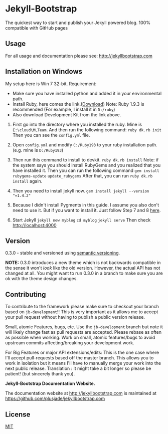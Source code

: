 # Jekyll-Bootstrap

The quickest way to start and publish your Jekyll powered blog. 100% compatible with GitHub pages

## Usage

For all usage and documentation please see: <http://jekyllbootstrap.com>

## Installation on Windows

My setup here is Win 7 32-bit.
Requirement:
  * Make sure you have installed python and added it in your environmental path.
  * Install Ruby, here comes the link.([Download](http://rubyinstaller.org/downloads/))
Note: Ruby 1.9.3 is recommended (For example, I install it in `D:/ruby`)
  * Also download Development Kit from the link above.

1. First go into the directory where you installed the ruby. Mine is `E:\cloud\MLTeam`.
   And then run the following command:
            `ruby dk.rb init`
   Then you can see the `config.yml` file.

2. Open `config.yml` and modify `C:/Ruby193` to your ruby installation path. (e.g. mine is `D:/Ruby193`)

3. Then run this command to install to devkit.
	`ruby dk.rb install`
	Note: if the system says you should install RubyGems and you realized that you have installed it. Then you can run the following command
		`gem install rubygems-update`
		`update_rubygems`
	After that, you can run `ruby dk.rb install` again.

4. Then you need to install jekyll now.
	`gem install jekyll --version "=1.4.2"`

5. Because I didn't install Pygments in this guide. I assume you also don't need to use it. But if you want to install it. Just follow Step 7 and 8 [here](http://www.madhur.co.in/blog/2011/09/01/runningjekyllwindows.html).

6. Start Jekyll
	`jekyll new myblog`
	 `cd myblog`
     	`jekyll serve`
  Then check [http://localhost:4000](http://localhost:4000)

## Version

0.3.0 - stable and versioned using [semantic versioning](http://semver.org/).

**NOTE:** 0.3.0 introduces a new theme which is not backwards compatible in the sense it won't _look_ like the old version.
However, the actual API has not changed at all.
You might want to run 0.3.0 in a branch to make sure you are ok with the theme design changes.

## Contributing


To contribute to the framework please make sure to checkout your branch based on `jb-development`!!
This is very important as it allows me to accept your pull request without having to publish a public version release.

Small, atomic Features, bugs, etc.
Use the `jb-development` branch but note it will likely change fast as pull requests are accepted.
Please rebase as often as possible when working.
Work on small, atomic features/bugs to avoid upstream commits affecting/breaking your development work.

For Big Features or major API extensions/edits:
This is the one case where I'll accept pull-requests based off the master branch.
This allows you to work in isolation but it means I'll have to manually merge your work into the next public release.
Translation : it might take a bit longer so please be patient! (but sincerely thank you).

**Jekyll-Bootstrap Documentation Website.**

The documentation website at <http://jekyllbootstrap.com> is maintained at https://github.com/plusjade/jekyllbootstrap.com


## License

[MIT](http://opensource.org/licenses/MIT)
